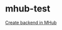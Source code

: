 # mhub-test

[Create backend in MHub](https://manolo.aka.corp.amazon.com:8443/mobilehub/home?q=https://github.com/manueliglesias/mhub-test/blob/master/backend/mobile-hub-project.yml)
